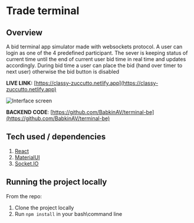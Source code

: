 # Trade terminal

## Overview

A  bid terminal app simulator made with websockets protocol. A user can login as one of the 4 predefined participant. The sever is keeping status of current time until the end of current user bid time in real time and updates accordingly. During bid time a user can place the bid (hand over timer to next user) otherwise the bid button is disabled

**LIVE LINK:** [https://classy-zuccutto.netlify.app](https://classy-zuccutto.netlify.app)

![Interface screen](https://user-images.githubusercontent.com/47148325/224010172-540a4b97-8549-46cb-b319-8be515ab6ffa.gif)

**BACKEND CODE**: [https://github.com/BabkinAV/terminal-be](https://github.com/BabkinAV/terminal-be)



## Tech used / dependencies

1. [React](https://reactjs.org/)
2. [MaterialUI](https://mui.com/)
3. [Socket.IO](https://socket.io/)


## Running the project locally
From the repo:
1. Clone the project locally
2. Run `npm install` in your bash\command line